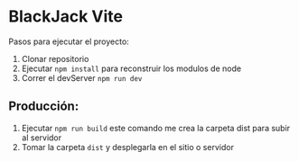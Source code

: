 # BlackJack Vite

Pasos para ejecutar el proyecto:

1. Clonar repositorio
2. Ejecutar ```npm install``` para reconstruir los modulos de node
3. Correr el devServer ```npm run dev```

## Producción:

1. Ejecutar ```npm run build``` este comando me crea la carpeta dist para subir al servidor
2. Tomar la carpeta ```dist``` y desplegarla en el sitio o servidor
